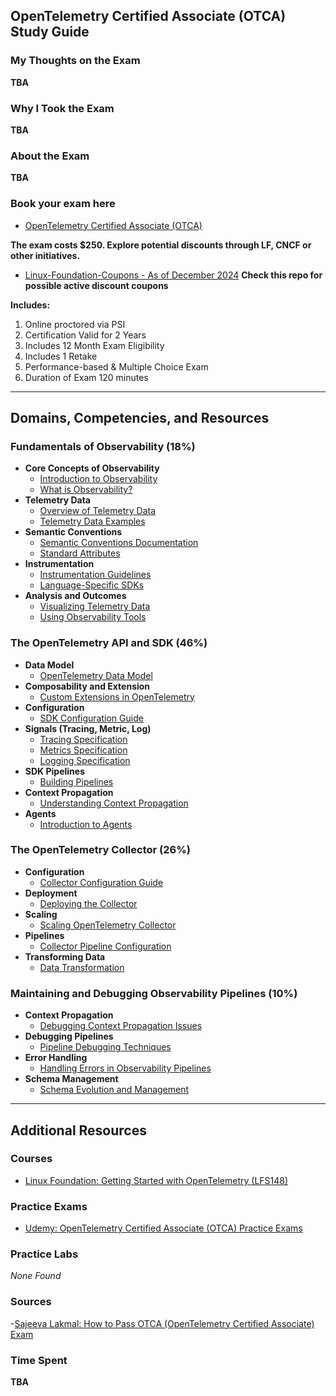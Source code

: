 ## OpenTelemetry Certified Associate (OTCA) Study Guide

### My Thoughts on the Exam
**TBA**

### Why I Took the Exam
**TBA**

### About the Exam
**TBA**

### Book your exam here
- [OpenTelemetry Certified Associate (OTCA)](https://training.linuxfoundation.org/certification/opentelemetry-certified-associate-otca/)

**The exam costs $250. Explore potential discounts through LF, CNCF or other initiatives.**
- [Linux-Foundation-Coupons - As of December 2024](https://github.com/CloudNativeStudyGroup/Linux-Foundation-Coupons) **Check this repo for possible active discount coupons**

**Includes:**  
1. Online proctored via PSI
2. Certification Valid for 2 Years  
3. Includes 12 Month Exam Eligibility  
4. Includes 1 Retake  
5. Performance-based & Multiple Choice Exam  
6. Duration of Exam 120 minutes  

---

## Domains, Competencies, and Resources

### Fundamentals of Observability (18%)
- **Core Concepts of Observability**
  - [Introduction to Observability](https://opentelemetry.io/docs/concepts/)
  - [What is Observability?](https://www.cncf.io/blog/2020/05/06/what-is-observability/)
- **Telemetry Data**
  - [Overview of Telemetry Data](https://opentelemetry.io/docs/concepts/data/)
  - [Telemetry Data Examples](https://opentelemetry.io/docs/)
- **Semantic Conventions**
  - [Semantic Conventions Documentation](https://opentelemetry.io/docs/reference/specification/trace/semantic_conventions/)
  - [Standard Attributes](https://github.com/open-telemetry/opentelemetry-specification/tree/main/specification/semantic_conventions)
- **Instrumentation**
  - [Instrumentation Guidelines](https://opentelemetry.io/docs/instrumentation/)
  - [Language-Specific SDKs](https://opentelemetry.io/docs/)
- **Analysis and Outcomes**
  - [Visualizing Telemetry Data](https://grafana.com/docs/)
  - [Using Observability Tools](https://www.splunk.com/)

### The OpenTelemetry API and SDK (46%)
- **Data Model**
  - [OpenTelemetry Data Model](https://opentelemetry.io/docs/reference/specification/overview/)
- **Composability and Extension**
  - [Custom Extensions in OpenTelemetry](https://opentelemetry.io/docs/concepts/customization/)
- **Configuration**
  - [SDK Configuration Guide](https://opentelemetry.io/docs/concepts/sdk-configuration/)
- **Signals (Tracing, Metric, Log)**
  - [Tracing Specification](https://opentelemetry.io/docs/reference/specification/trace/)
  - [Metrics Specification](https://opentelemetry.io/docs/reference/specification/metrics/)
  - [Logging Specification](https://opentelemetry.io/docs/reference/specification/logs/)
- **SDK Pipelines**
  - [Building Pipelines](https://opentelemetry.io/docs/concepts/pipelines/)
- **Context Propagation**
  - [Understanding Context Propagation](https://opentelemetry.io/docs/concepts/context/)
- **Agents**
  - [Introduction to Agents](https://opentelemetry.io/docs/)

### The OpenTelemetry Collector (26%)
- **Configuration**
  - [Collector Configuration Guide](https://opentelemetry.io/docs/collector/configuration/)
- **Deployment**
  - [Deploying the Collector](https://opentelemetry.io/docs/collector/deployment/)
- **Scaling**
  - [Scaling OpenTelemetry Collector](https://opentelemetry.io/docs/collector/)
- **Pipelines**
  - [Collector Pipeline Configuration](https://opentelemetry.io/docs/collector/pipelines/)
- **Transforming Data**
  - [Data Transformation](https://opentelemetry.io/docs/collector/transform/)

### Maintaining and Debugging Observability Pipelines (10%)
- **Context Propagation**
  - [Debugging Context Propagation Issues](https://opentelemetry.io/docs/)
- **Debugging Pipelines**
  - [Pipeline Debugging Techniques](https://opentelemetry.io/docs/collector/debugging/)
- **Error Handling**
  - [Handling Errors in Observability Pipelines](https://opentelemetry.io/docs/)
- **Schema Management**
  - [Schema Evolution and Management](https://opentelemetry.io/docs/reference/specification/overview/)

---

## Additional Resources

### Courses
- [Linux Foundation: Getting Started with OpenTelemetry (LFS148)](https://trainingportal.linuxfoundation.org/courses/getting-started-with-opentelemetry-lfs148)

### Practice Exams
- [Udemy: OpenTelemetry Certified Associate (OTCA) Practice Exams](https://www.udemy.com/course/opentelemetry-certified-associate-practice-exams/?couponCode=KEEPLEARNING)

### Practice Labs
*None Found*

### Sources
-[Sajeeva Lakmal: How to Pass OTCA (OpenTelemetry Certified Associate) Exam](https://medium.com/@nvsajeeva/how-to-pass-otca-opentelemetry-certified-associate-exam-e19d650cbe82)

### Time Spent
**TBA**